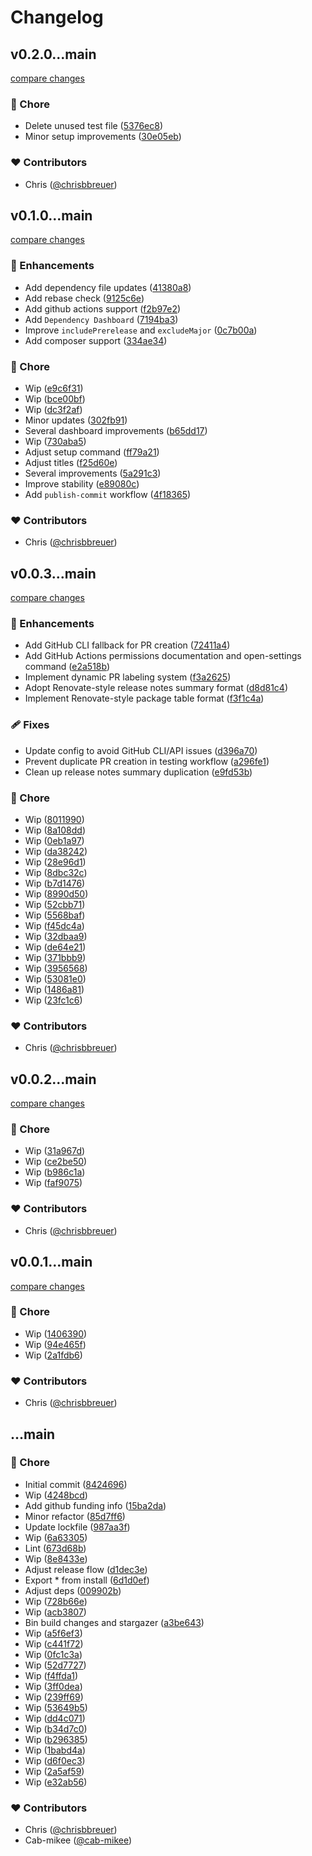 # Changelog


## v0.2.0...main

[compare changes](https://github.com/stacksjs/buddy-bot/compare/v0.2.0...main)

### 🏡 Chore

- Delete unused test file ([5376ec8](https://github.com/stacksjs/buddy-bot/commit/5376ec8))
- Minor setup improvements ([30e05eb](https://github.com/stacksjs/buddy-bot/commit/30e05eb))

### ❤️ Contributors

- Chris ([@chrisbbreuer](https://github.com/chrisbbreuer))

## v0.1.0...main

[compare changes](https://github.com/stacksjs/buddy-bot/compare/v0.1.0...main)

### 🚀 Enhancements

- Add dependency file updates ([41380a8](https://github.com/stacksjs/buddy-bot/commit/41380a8))
- Add rebase check ([9125c6e](https://github.com/stacksjs/buddy-bot/commit/9125c6e))
- Add github actions support ([f2b97e2](https://github.com/stacksjs/buddy-bot/commit/f2b97e2))
- Add `Dependency Dashboard` ([7194ba3](https://github.com/stacksjs/buddy-bot/commit/7194ba3))
- Improve `includePrerelease` and `excludeMajor` ([0c7b00a](https://github.com/stacksjs/buddy-bot/commit/0c7b00a))
- Add composer support ([334ae34](https://github.com/stacksjs/buddy-bot/commit/334ae34))

### 🏡 Chore

- Wip ([e9c6f31](https://github.com/stacksjs/buddy-bot/commit/e9c6f31))
- Wip ([bce00bf](https://github.com/stacksjs/buddy-bot/commit/bce00bf))
- Wip ([dc3f2af](https://github.com/stacksjs/buddy-bot/commit/dc3f2af))
- Minor updates ([302fb91](https://github.com/stacksjs/buddy-bot/commit/302fb91))
- Several dashboard improvements ([b65dd17](https://github.com/stacksjs/buddy-bot/commit/b65dd17))
- Wip ([730aba5](https://github.com/stacksjs/buddy-bot/commit/730aba5))
- Adjust setup command ([ff79a21](https://github.com/stacksjs/buddy-bot/commit/ff79a21))
- Adjust titles ([f25d60e](https://github.com/stacksjs/buddy-bot/commit/f25d60e))
- Several improvements ([5a291c3](https://github.com/stacksjs/buddy-bot/commit/5a291c3))
- Improve stability ([e89080c](https://github.com/stacksjs/buddy-bot/commit/e89080c))
- Add `publish-commit` workflow ([4f18365](https://github.com/stacksjs/buddy-bot/commit/4f18365))

### ❤️ Contributors

- Chris ([@chrisbbreuer](https://github.com/chrisbbreuer))

## v0.0.3...main

[compare changes](https://github.com/stacksjs/buddy-bot/compare/v0.0.3...main)

### 🚀 Enhancements

- Add GitHub CLI fallback for PR creation ([72411a4](https://github.com/stacksjs/buddy-bot/commit/72411a4))
- Add GitHub Actions permissions documentation and open-settings command ([e2a518b](https://github.com/stacksjs/buddy-bot/commit/e2a518b))
- Implement dynamic PR labeling system ([f3a2625](https://github.com/stacksjs/buddy-bot/commit/f3a2625))
- Adopt Renovate-style release notes summary format ([d8d81c4](https://github.com/stacksjs/buddy-bot/commit/d8d81c4))
- Implement Renovate-style package table format ([f3f1c4a](https://github.com/stacksjs/buddy-bot/commit/f3f1c4a))

### 🩹 Fixes

- Update config to avoid GitHub CLI/API issues ([d396a70](https://github.com/stacksjs/buddy-bot/commit/d396a70))
- Prevent duplicate PR creation in testing workflow ([a296fe1](https://github.com/stacksjs/buddy-bot/commit/a296fe1))
- Clean up release notes summary duplication ([e9fd53b](https://github.com/stacksjs/buddy-bot/commit/e9fd53b))

### 🏡 Chore

- Wip ([8011990](https://github.com/stacksjs/buddy-bot/commit/8011990))
- Wip ([8a108dd](https://github.com/stacksjs/buddy-bot/commit/8a108dd))
- Wip ([0eb1a97](https://github.com/stacksjs/buddy-bot/commit/0eb1a97))
- Wip ([da38242](https://github.com/stacksjs/buddy-bot/commit/da38242))
- Wip ([28e96d1](https://github.com/stacksjs/buddy-bot/commit/28e96d1))
- Wip ([8dbc32c](https://github.com/stacksjs/buddy-bot/commit/8dbc32c))
- Wip ([b7d1476](https://github.com/stacksjs/buddy-bot/commit/b7d1476))
- Wip ([8990d50](https://github.com/stacksjs/buddy-bot/commit/8990d50))
- Wip ([52cbb71](https://github.com/stacksjs/buddy-bot/commit/52cbb71))
- Wip ([5568baf](https://github.com/stacksjs/buddy-bot/commit/5568baf))
- Wip ([f45dc4a](https://github.com/stacksjs/buddy-bot/commit/f45dc4a))
- Wip ([32dbaa9](https://github.com/stacksjs/buddy-bot/commit/32dbaa9))
- Wip ([de64e21](https://github.com/stacksjs/buddy-bot/commit/de64e21))
- Wip ([371bbb9](https://github.com/stacksjs/buddy-bot/commit/371bbb9))
- Wip ([3956568](https://github.com/stacksjs/buddy-bot/commit/3956568))
- Wip ([53081e0](https://github.com/stacksjs/buddy-bot/commit/53081e0))
- Wip ([1486a81](https://github.com/stacksjs/buddy-bot/commit/1486a81))
- Wip ([23fc1c6](https://github.com/stacksjs/buddy-bot/commit/23fc1c6))

### ❤️ Contributors

- Chris ([@chrisbbreuer](https://github.com/chrisbbreuer))

## v0.0.2...main

[compare changes](https://github.com/stacksjs/buddy-bot/compare/v0.0.2...main)

### 🏡 Chore

- Wip ([31a967d](https://github.com/stacksjs/buddy-bot/commit/31a967d))
- Wip ([ce2be50](https://github.com/stacksjs/buddy-bot/commit/ce2be50))
- Wip ([b986c1a](https://github.com/stacksjs/buddy-bot/commit/b986c1a))
- Wip ([faf9075](https://github.com/stacksjs/buddy-bot/commit/faf9075))

### ❤️ Contributors

- Chris ([@chrisbbreuer](https://github.com/chrisbbreuer))

## v0.0.1...main

[compare changes](https://github.com/stacksjs/buddy-bot/compare/v0.0.1...main)

### 🏡 Chore

- Wip ([1406390](https://github.com/stacksjs/buddy-bot/commit/1406390))
- Wip ([94e465f](https://github.com/stacksjs/buddy-bot/commit/94e465f))
- Wip ([2a1fdb6](https://github.com/stacksjs/buddy-bot/commit/2a1fdb6))

### ❤️ Contributors

- Chris ([@chrisbbreuer](https://github.com/chrisbbreuer))

## ...main


### 🏡 Chore

- Initial commit ([8424696](https://github.com/stacksjs/buddy-bot/commit/8424696))
- Wip ([4248bcd](https://github.com/stacksjs/buddy-bot/commit/4248bcd))
- Add github funding info ([15ba2da](https://github.com/stacksjs/buddy-bot/commit/15ba2da))
- Minor refactor ([85d7ff6](https://github.com/stacksjs/buddy-bot/commit/85d7ff6))
- Update lockfile ([987aa3f](https://github.com/stacksjs/buddy-bot/commit/987aa3f))
- Wip ([6a63305](https://github.com/stacksjs/buddy-bot/commit/6a63305))
- Lint ([673d68b](https://github.com/stacksjs/buddy-bot/commit/673d68b))
- Wip ([8e8433e](https://github.com/stacksjs/buddy-bot/commit/8e8433e))
- Adjust release flow ([d1dec3e](https://github.com/stacksjs/buddy-bot/commit/d1dec3e))
- Export * from install ([6d1d0ef](https://github.com/stacksjs/buddy-bot/commit/6d1d0ef))
- Adjust deps ([009902b](https://github.com/stacksjs/buddy-bot/commit/009902b))
- Wip ([728b66e](https://github.com/stacksjs/buddy-bot/commit/728b66e))
- Wip ([acb3807](https://github.com/stacksjs/buddy-bot/commit/acb3807))
- Bin build changes and stargazer ([a3be643](https://github.com/stacksjs/buddy-bot/commit/a3be643))
- Wip ([a5f6ef3](https://github.com/stacksjs/buddy-bot/commit/a5f6ef3))
- Wip ([c441f72](https://github.com/stacksjs/buddy-bot/commit/c441f72))
- Wip ([0fc1c3a](https://github.com/stacksjs/buddy-bot/commit/0fc1c3a))
- Wip ([52d7727](https://github.com/stacksjs/buddy-bot/commit/52d7727))
- Wip ([f4ffda1](https://github.com/stacksjs/buddy-bot/commit/f4ffda1))
- Wip ([3ff0dea](https://github.com/stacksjs/buddy-bot/commit/3ff0dea))
- Wip ([239ff69](https://github.com/stacksjs/buddy-bot/commit/239ff69))
- Wip ([53649b5](https://github.com/stacksjs/buddy-bot/commit/53649b5))
- Wip ([dd4c071](https://github.com/stacksjs/buddy-bot/commit/dd4c071))
- Wip ([b34d7c0](https://github.com/stacksjs/buddy-bot/commit/b34d7c0))
- Wip ([b296385](https://github.com/stacksjs/buddy-bot/commit/b296385))
- Wip ([1babd4a](https://github.com/stacksjs/buddy-bot/commit/1babd4a))
- Wip ([d6f0ec3](https://github.com/stacksjs/buddy-bot/commit/d6f0ec3))
- Wip ([2a5af59](https://github.com/stacksjs/buddy-bot/commit/2a5af59))
- Wip ([e32ab56](https://github.com/stacksjs/buddy-bot/commit/e32ab56))

### ❤️ Contributors

- Chris ([@chrisbbreuer](https://github.com/chrisbbreuer))
- Cab-mikee ([@cab-mikee](https://github.com/cab-mikee))

